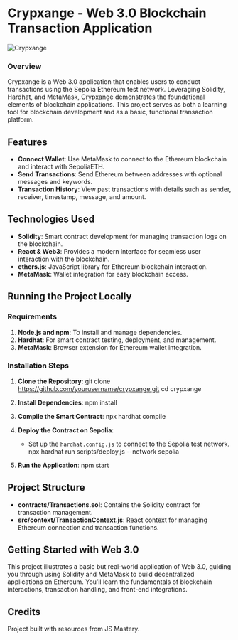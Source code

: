 # Crypxange - Web 3.0 Blockchain Transaction Application

![Crypxange](https://i.ibb.co/DVF4tNW/image.png)

### Overview

Crypxange is a Web 3.0 application that enables users to conduct transactions using the Sepolia Ethereum test network. Leveraging Solidity, Hardhat, and MetaMask, Crypxange demonstrates the foundational elements of blockchain applications. This project serves as both a learning tool for blockchain development and as a basic, functional transaction platform.

## Features

- **Connect Wallet**: Use MetaMask to connect to the Ethereum blockchain and interact with SepoliaETH.
- **Send Transactions**: Send Ethereum between addresses with optional messages and keywords.
- **Transaction History**: View past transactions with details such as sender, receiver, timestamp, message, and amount.

## Technologies Used

- **Solidity**: Smart contract development for managing transaction logs on the blockchain.
- **React & Web3**: Provides a modern interface for seamless user interaction with the blockchain.
- **ethers.js**: JavaScript library for Ethereum blockchain interaction.
- **MetaMask**: Wallet integration for easy blockchain access.

## Running the Project Locally

### Requirements

1. **Node.js and npm**: To install and manage dependencies.
2. **Hardhat**: For smart contract testing, deployment, and management.
3. **MetaMask**: Browser extension for Ethereum wallet integration.

### Installation Steps

1. **Clone the Repository**:
    git clone https://github.com/yourusername/crypxange.git
    cd crypxange
    

2. **Install Dependencies**:
    npm install
    

3. **Compile the Smart Contract**:
    npx hardhat compile

4. **Deploy the Contract on Sepolia**:
   - Set up the `hardhat.config.js` to connect to the Sepolia test network.
    npx hardhat run scripts/deploy.js --network sepolia
    

5. **Run the Application**:
    npm start





## Project Structure

- **contracts/Transactions.sol**: Contains the Solidity contract for transaction management.
- **src/context/TransactionContext.js**: React context for managing Ethereum connection and transaction functions.

## Getting Started with Web 3.0

This project illustrates a basic but real-world application of Web 3.0, guiding you through using Solidity and MetaMask to build decentralized applications on Ethereum. You’ll learn the fundamentals of blockchain interactions, transaction handling, and front-end integrations.

## Credits

Project built with resources from JS Mastery.

